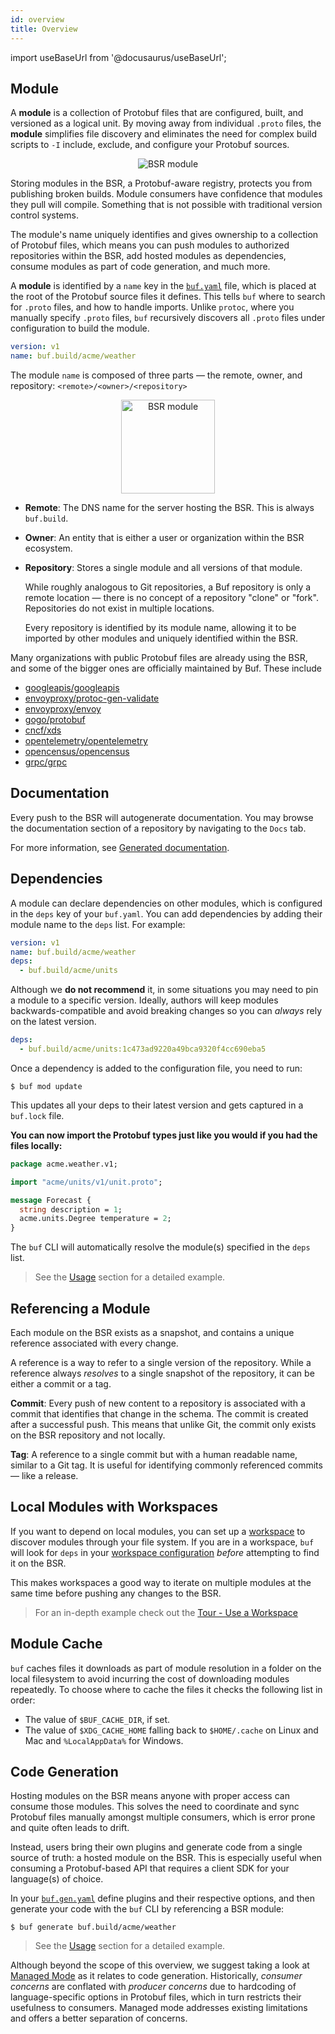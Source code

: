 ```yaml
---
id: overview
title: Overview
---
```


import useBaseUrl from '@docusaurus/useBaseUrl';

## Module

A **module** is a collection of Protobuf files that are configured, built, and versioned as a logical unit. By moving away from individual `.proto` files, the **module** simplifies file discovery and eliminates the need for complex build scripts to `-I` include, exclude, and configure your Protobuf sources.

<div align="center">
  <img alt="BSR module" src={useBaseUrl('/img/bsr/module_2_with_yaml.png')}/>
</div>

Storing modules in the BSR, a Protobuf-aware registry, protects you from publishing broken builds. Module consumers have confidence that modules they pull will compile. Something that is not possible with traditional version control systems.

The module's name uniquely identifies and gives ownership to a collection of Protobuf files, which means you can push modules to authorized repositories within the BSR, add hosted modules as dependencies, consume modules as part of code generation, and much more.

A **module** is identified by a `name` key in the [`buf.yaml`](../configuration/v1/buf-yaml.md) file, which is placed at the root of the Protobuf source files it defines. This tells `buf` where to search for `.proto` files, and how to handle imports. Unlike `protoc`, where you manually specify `.proto` files, `buf` recursively discovers all `.proto` files under configuration to build the module.

```yaml title=buf.yaml {2}
version: v1
name: buf.build/acme/weather
```

The module `name` is composed of three parts — the remote, owner, and repository: `<remote>/<owner>/<repository>`

<div align="center">
  <img alt="BSR module" src={useBaseUrl('/img/bsr/module_name.png')}  height="150px"/>
</div>

- **Remote**: The DNS name for the server hosting the BSR. This is always `buf.build`.
- **Owner**: An entity that is either a user or organization within the BSR ecosystem.
- **Repository**: Stores a single module and all versions of that module.

    While roughly analogous to Git repositories, a Buf repository is only a remote location — there is no concept of a repository "clone" or "fork". Repositories do not exist in multiple locations.

    Every repository is identified by its module name, allowing it to be imported by other modules and uniquely identified within the BSR.

Many organizations with public Protobuf files are already using the BSR, and some of the bigger ones are officially maintained by Buf. These include

* [googleapis/googleapis](https://buf.build/googleapis/googleapis)
* [envoyproxy/protoc-gen-validate](https://buf.build/envoyproxy/protoc-gen-validate)
* [envoyproxy/envoy](https://buf.build/envoyproxy/envoy)
* [gogo/protobuf](https://buf.build/gogo/protobuf)
* [cncf/xds](https://buf.build/cncf/xds)
* [opentelemetry/opentelemetry](https://buf.build/opentelemetry/opentelemetry)
* [opencensus/opencensus](https://buf.build/opencensus/opencensus)
* [grpc/grpc](https://buf.build/grpc/grpc)

## Documentation

Every push to the BSR will autogenerate documentation. You may browse the documentation section of a repository by navigating to the `Docs` tab.

For more information, see [Generated documentation](documentation.md).

## Dependencies

A module can declare dependencies on other modules, which is configured in the `deps` key of your `buf.yaml`. You can add dependencies by adding their module name to the `deps` list. For example:

```yaml title="buf.yaml"
version: v1
name: buf.build/acme/weather
deps:
  - buf.build/acme/units
```

Although we **do not recommend** it, in some situations you may need to pin a module to a specific version. Ideally, authors will keep modules backwards-compatible and avoid breaking changes so you can *always* rely on the latest version.

```yaml
deps:
  - buf.build/acme/units:1c473ad9220a49bca9320f4cc690eba5
```

Once a dependency is added to the configuration file, you need to run:

```terminal
$ buf mod update
```

This updates all your deps to their latest version and gets captured in a `buf.lock` file.

**You can now import the Protobuf types just like you would if you had the files locally:**

```protobuf title="acme/weather/v1/weather.proto" {3,7}
package acme.weather.v1;

import "acme/units/v1/unit.proto";

message Forecast {
  string description = 1;
  acme.units.Degree temperature = 2;
}
```

The `buf` CLI will automatically resolve the module(s) specified in the `deps` list.

> See the [Usage](../bsr/usage.md#add-a-dependency) section for a detailed example.

## Referencing a Module

Each module on the BSR exists as a snapshot, and contains a unique reference associated with every change.

A reference is a way to refer to a single version of the repository. While a reference always _resolves_ to a single snapshot of the repository, it can be either a commit or a tag.

**Commit**: Every push of new content to a repository is associated with a commit that identifies that change in the schema. The commit is created after a successful push. This means that unlike Git, the commit only exists on the BSR repository and not locally.

**Tag**: A reference to a single commit but with a human readable name, similar to a Git tag. It is useful for identifying commonly referenced commits — like a release.

## Local Modules with Workspaces

If you want to depend on local modules, you can set up a [workspace](../reference/workspaces.md) to discover modules through your file system. If you are in a workspace, `buf` will look for `deps` in your [workspace configuration](../reference/workspaces.md#configuration) _before_ attempting to find it on the BSR.

This makes workspaces a good way to iterate on multiple modules at the same time before pushing any changes to the BSR.

> For an in-depth example check out the [Tour - Use a Workspace](../tour/use-a-workspace.md)

## Module Cache

`buf` caches files it downloads as part of module resolution in a folder on
the local filesystem to avoid incurring the cost of downloading modules repeatedly.
To choose where to cache the files it checks the following list in order:

  * The value of `$BUF_CACHE_DIR`, if set.
  * The value of `$XDG_CACHE_HOME` falling back to `$HOME/.cache` on Linux and Mac and `%LocalAppData%` for Windows.

## Code Generation

Hosting modules on the BSR means anyone with proper access can consume those modules. This solves the need to coordinate and sync Protobuf files manually amongst multiple consumers, which is error prone and quite often leads to drift.

Instead, users bring their own plugins and generate code from a single source of truth: a hosted module on the BSR. This is especially useful when consuming a Protobuf-based API that requires a client SDK for your language(s) of choice.

In your [`buf.gen.yaml`](../configuration/v1/buf-gen-yaml.md) define plugins and their respective options, and then generate your code with the `buf` CLI by referencing a BSR module:

```terminal
$ buf generate buf.build/acme/weather
```

> See the [Usage](../bsr/usage.md#code-generation) section for a detailed example.

Although beyond the scope of this overview, we suggest taking a look at [Managed Mode](../generate/managed-mode.md) as it relates to code generation. Historically, *consumer concerns* are conflated with *producer concerns* due to hardcoding of language-specific options in Protobuf files, which in turn restricts their usefulness to consumers. Managed mode addresses existing limitations and offers a better separation of concerns.
